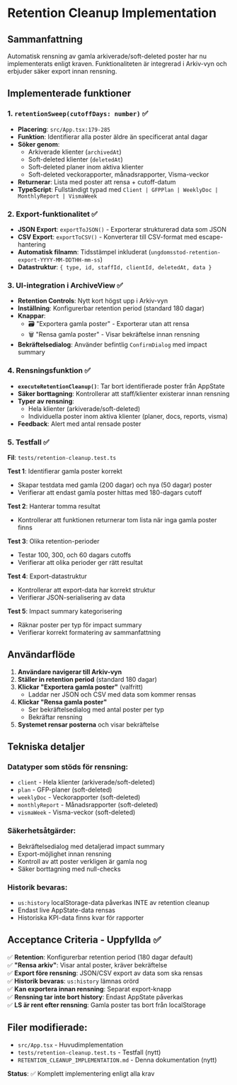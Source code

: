 # Retention Cleanup Implementation

## Sammanfattning

Automatisk rensning av gamla arkiverade/soft-deleted poster har nu implementerats enligt kraven. Funktionaliteten är integrerad i Arkiv-vyn och erbjuder säker export innan rensning.

## Implementerade funktioner

### 1. `retentionSweep(cutoffDays: number)` ✅
- **Placering**: `src/App.tsx:179-285`
- **Funktion**: Identifierar alla poster äldre än specificerat antal dagar
- **Söker genom**: 
  - Arkiverade klienter (`archivedAt`)
  - Soft-deleted klienter (`deletedAt`)
  - Soft-deleted planer inom aktiva klienter
  - Soft-deleted veckorapporter, månadsrapporter, Visma-veckor
- **Returnerar**: Lista med poster att rensa + cutoff-datum
- **TypeScript**: Fullständigt typad med `Client | GFPPlan | WeeklyDoc | MonthlyReport | VismaWeek`

### 2. Export-funktionalitet ✅
- **JSON Export**: `exportToJSON()` - Exporterar strukturerad data som JSON
- **CSV Export**: `exportToCSV()` - Konverterar till CSV-format med escape-hantering
- **Automatisk filnamn**: Tidsstämpel inkluderat (`ungdomsstod-retention-export-YYYY-MM-DDTHH-mm-ss`)
- **Datastruktur**: `{ type, id, staffId, clientId, deletedAt, data }`

### 3. UI-integration i ArchiveView ✅
- **Retention Controls**: Nytt kort högst upp i Arkiv-vyn
- **Inställning**: Konfigurerbar retention period (standard 180 dagar)
- **Knappar**: 
  - 🗃️ "Exportera gamla poster" - Exporterar utan att rensa
  - 🗑️ "Rensa gamla poster" - Visar bekräftelse innan rensning
- **Bekräftelsedialog**: Använder befintlig `ConfirmDialog` med impact summary

### 4. Rensningsfunktion ✅
- **`executeRetentionCleanup()`**: Tar bort identifierade poster från AppState
- **Säker borttagning**: Kontrollerar att staff/klienter existerar innan rensning
- **Typer av rensning**:
  - Hela klienter (arkiverade/soft-deleted)
  - Individuella poster inom aktiva klienter (planer, docs, reports, visma)
- **Feedback**: Alert med antal rensade poster

### 5. Testfall ✅
**Fil**: `tests/retention-cleanup.test.ts`

**Test 1**: Identifierar gamla poster korrekt
- Skapar testdata med gamla (200 dagar) och nya (50 dagar) poster
- Verifierar att endast gamla poster hittas med 180-dagars cutoff

**Test 2**: Hanterar tomma resultat
- Kontrollerar att funktionen returnerar tom lista när inga gamla poster finns

**Test 3**: Olika retention-perioder
- Testar 100, 300, och 60 dagars cutoffs
- Verifierar att olika perioder ger rätt resultat

**Test 4**: Export-datastruktur
- Kontrollerar att export-data har korrekt struktur
- Verifierar JSON-serialisering av data

**Test 5**: Impact summary kategorisering
- Räknar poster per typ för impact summary
- Verifierar korrekt formatering av sammanfattning

## Användarflöde

1. **Användare navigerar till Arkiv-vyn**
2. **Ställer in retention period** (standard 180 dagar)
3. **Klickar "Exportera gamla poster"** (valfritt)
   - Laddar ner JSON och CSV med data som kommer rensas
4. **Klickar "Rensa gamla poster"**
   - Ser bekräftelsedialog med antal poster per typ
   - Bekräftar rensning
5. **Systemet rensar posterna** och visar bekräftelse

## Tekniska detaljer

### Datatyper som stöds för rensning:
- `client` - Hela klienter (arkiverade/soft-deleted)
- `plan` - GFP-planer (soft-deleted)
- `weeklyDoc` - Veckorapporter (soft-deleted)
- `monthlyReport` - Månadsrapporter (soft-deleted)
- `vismaWeek` - Visma-veckor (soft-deleted)

### Säkerhetsåtgärder:
- Bekräftelsedialog med detaljerad impact summary
- Export-möjlighet innan rensning
- Kontroll av att poster verkligen är gamla nog
- Säker borttagning med null-checks

### Historik bevaras:
- `us:history` localStorage-data påverkas INTE av retention cleanup
- Endast live AppState-data rensas
- Historiska KPI-data finns kvar för rapporter

## Acceptance Criteria - Uppfyllda ✅

✅ **Retention**: Konfigurerbar retention period (180 dagar default)  
✅ **"Rensa arkiv"**: Visar antal poster, kräver bekräftelse  
✅ **Export före rensning**: JSON/CSV export av data som ska rensas  
✅ **Historik bevaras**: `us:history` lämnas orörd  
✅ **Kan exportera innan rensning**: Separat export-knapp  
✅ **Rensning tar inte bort history**: Endast AppState påverkas  
✅ **LS är rent efter rensning**: Gamla poster tas bort från localStorage  

## Filer modifierade:
- `src/App.tsx` - Huvudimplementation
- `tests/retention-cleanup.test.ts` - Testfall (nytt)
- `RETENTION_CLEANUP_IMPLEMENTATION.md` - Denna dokumentation (nytt)

**Status**: ✅ Komplett implementering enligt alla krav
